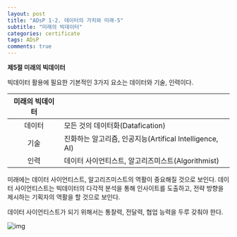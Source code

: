```yaml
---
layout: post
title: "ADsP 1-2. 데이터의 가치와 미래-5"
subtitle: "미래의 빅데이터"
categories: certificate
tags: ADsP
comments: true
---
```


**제5절 미래의 빅데이터**

빅데이터 활용에 필요한 기본적인 3가지 요소는 데이터와 기술, 인력이다.

| **미래의 빅데이터** |                                                         |
| :-----------------: | ------------------------------------------------------- |
|       데이터        | 모든 것의 데이터화(Datafication)                        |
|        기술         | 진화하는 알고리즘, 인공지능(Artifical Intelligence, AI) |
|        인력         | 데이터 사이언티스트, 알고리즈미스트(Algorithmist)       |



미래에는 데이터 사이언티스트, 알고리즈미스트의 역활이 중요해질 것으로 보인다. 데이터 사이언티스트는 빅데이터의 다각적 분석을 통해 인사이트를 도출하고, 전략 방향을 제시하는 기획자의 역활을 할 것으로 보인다.

데이터 사이언티스트가 되기 위해서는 통찰력, 전달력, 협업 능력을 두루 갖춰야 한다.

![img](https://postfiles.pstatic.net/MjAxOTAyMjhfMTY2/MDAxNTUxMzYzODEyMDg5.39CWmAFq-2owLd50Vv7aHHgw3ajH44WM9xgUKEwK3UYg.bOr2z7cY9tk9nQI0DEWOJpGnNprMCimeVFXDJ4_ptp8g.JPEG.2heewoong/%EB%8D%B0%EC%9D%B4%ED%84%B0_%EC%82%AC%EC%9D%B4%EC%96%B8%ED%8B%B0%EC%8A%A4%ED%8A%B8.jpg?type=w773)